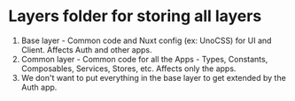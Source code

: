 # Layers folder for storing all layers

1. Base layer - Common code and Nuxt config (ex: UnoCSS) for UI and Client. Affects Auth and other apps.
2. Common layer - Common code for all the Apps - Types, Constants, Composables, Services, Stores, etc. Affects only the apps.
3. We don't want to put everything in the base layer to get extended by the Auth app.
